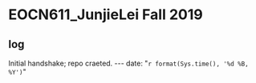 # EOCN611_JunjieLei Fall 2019

## log
Initial handshake; repo craeted. --- date: "`r format(Sys.time(), '%d %B, %Y')`"
